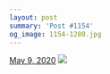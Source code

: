 ```yaml
---
layout: post
summary: 'Post #1154'
og_image: 1154-1280.jpg
---
```


<p>
  <time>
    <a href="/1154">May 9, 2020</a>
  </time>
  <a href="/1154">
    <img src="{{ site.assets_url }}/1154-640.jpg" srcset="{{ site.assets_url }}/1154-320.jpg 320w, {{ site.assets_url }}/1154-640.jpg 640w, {{ site.assets_url }}/1154-960.jpg 960w, {{ site.assets_url }}/1154-1280.jpg 1280w" sizes="(min-width: 700px) 50vw, calc(100vw - 2rem)" />
  </a>
</p>
